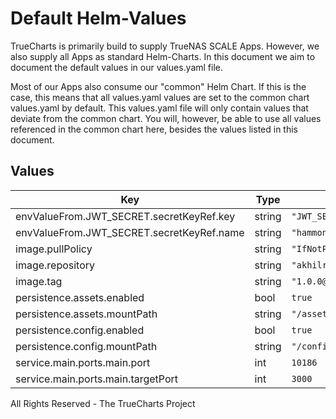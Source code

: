 # Default Helm-Values

TrueCharts is primarily build to supply TrueNAS SCALE Apps.
However, we also supply all Apps as standard Helm-Charts. In this document we aim to document the default values in our values.yaml file.

Most of our Apps also consume our "common" Helm Chart.
If this is the case, this means that all values.yaml values are set to the common chart values.yaml by default. This values.yaml file will only contain values that deviate from the common chart.
You will, however, be able to use all values referenced in the common chart here, besides the values listed in this document.

## Values

| Key | Type | Default | Description |
|-----|------|---------|-------------|
| envValueFrom.JWT_SECRET.secretKeyRef.key | string | `"JWT_SECRET"` |  |
| envValueFrom.JWT_SECRET.secretKeyRef.name | string | `"hammond-secrets"` |  |
| image.pullPolicy | string | `"IfNotPresent"` |  |
| image.repository | string | `"akhilrex/hammond"` |  |
| image.tag | string | `"1.0.0@sha256:b5df7f1bd33e01645535f2d20f22731c9a0859c77b97ddcbf49f57635eb81646"` |  |
| persistence.assets.enabled | bool | `true` |  |
| persistence.assets.mountPath | string | `"/assets"` |  |
| persistence.config.enabled | bool | `true` |  |
| persistence.config.mountPath | string | `"/config"` |  |
| service.main.ports.main.port | int | `10186` |  |
| service.main.ports.main.targetPort | int | `3000` |  |

All Rights Reserved - The TrueCharts Project
